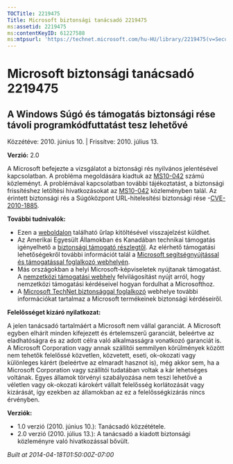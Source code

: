 ```yaml
---
TOCTitle: 2219475
Title: Microsoft biztonsági tanácsadó 2219475
ms:assetid: 2219475
ms:contentKeyID: 61227588
ms:mtpsurl: 'https://technet.microsoft.com/hu-HU/library/2219475(v=Security.10)'
---
```




Microsoft biztonsági tanácsadó 2219475
======================================

A Windows Súgó és támogatás biztonsági rése távoli programkódfuttatást tesz lehetővé
------------------------------------------------------------------------------------

Közzétéve: 2010. június 10. | Frissítve: 2010. július 13.

**Verzió:** 2.0

A Microsoft befejezte a vizsgálatot a biztonsági rés nyilvános jelentésével kapcsolatban. A probléma megoldására kiadtuk az [MS10-042](http://go.microsoft.com/fwlink/?linkid=194729) számú közleményt. A problémával kapcsolatban további tájékoztatást, a biztonsági frissítéshez letöltési hivatkozásokat az [MS10-042](http://go.microsoft.com/fwlink/?linkid=194729) közleményben talál. Az érintett biztonsági rés a Súgóközpont URL-hitelesítési biztonsági rése -[CVE-2010-1885](http://www.cve.mitre.org/cgi-bin/cvename.cgi?name=cve-2010-1885).

**További tudnivalók:**

-   Ezen a [weboldalon](https://support.microsoft.com/common/survey.aspx?scid=sw;en;1257&amp;showpage=1&amp;ws=technet&amp;sd=tech) található űrlap kitöltésével visszajelzést küldhet.
-   Az Amerikai Egyesült Államokban és Kanadában technikai támogatás igényelhető a [biztonsági támogató részlegtől](http://go.microsoft.com/fwlink/?linkid=21131). Az elérhető támogatási lehetőségekről további információt talál a [Microsoft segítségnyújtással és támogatással foglalkozó webhelyén](http://support.microsoft.com).
-   Más országokban a helyi Microsoft-képviseletek nyújtanak támogatást. A [nemzetközi támogatási webhely](http://go.microsoft.com/fwlink/?linkid=21155) felvilágosítást nyújt arról, hogy nemzetközi támogatási kérdéseivel hogyan fordulhat a Microsofthoz.
-   A [Microsoft TechNet biztonsággal foglalkozó](http://go.microsoft.com/fwlink/?linkid=21132) webhelye további információkat tartalmaz a Microsoft termékeinek biztonsági kérdéseiről.

**Felelősséget kizáró nyilatkozat:**

A jelen tanácsadó tartalmáért a Microsoft nem vállal garanciát. A Microsoft egyben elhárít minden kifejezett és értelemszerű garanciát, beleértve az eladhatóságra és az adott célra való alkalmasságra vonatkozó garanciát is. A Microsoft Corporation vagy annak szállítói semmilyen körülmények között nem tehetők felelőssé közvetlen, közvetett, eseti, ok-okozati vagy különleges kárért (beleértve az elmaradt hasznot is), még akkor sem, ha a Microsoft Corporation vagy szállítói tudatában voltak a kár lehetséges voltának. Egyes államok törvényi szabályozása nem teszi lehetővé a véletlen vagy ok-okozati károkért vállalt felelősség korlátozását vagy kizárását, így ezekben az államokban az ez a felelősségkizárás nincs érvényben.

**Verziók:**

-   1.0 verzió (2010. június 10.): Tanácsadó közzététele.
-   2.0 verzió (2010. július 13.): A tanácsadó a kiadott biztonsági közleményre való hivatkozással bővült.

*Built at 2014-04-18T01:50:00Z-07:00*
